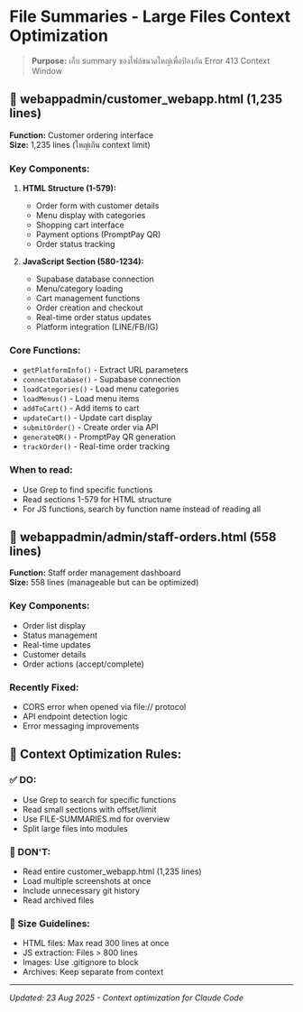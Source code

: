 # File Summaries - Large Files Context Optimization

> **Purpose:** เก็บ summary ของไฟล์ขนาดใหญ่เพื่อป้องกัน Error 413 Context Window

## 📄 webappadmin/customer_webapp.html (1,235 lines)
**Function:** Customer ordering interface  
**Size:** 1,235 lines (ใหญ่เกิน context limit)

### Key Components:
1. **HTML Structure (1-579):**
   - Order form with customer details
   - Menu display with categories  
   - Shopping cart interface
   - Payment options (PromptPay QR)
   - Order status tracking

2. **JavaScript Section (580-1234):**
   - Supabase database connection
   - Menu/category loading
   - Cart management functions
   - Order creation and checkout
   - Real-time order status updates
   - Platform integration (LINE/FB/IG)

### Core Functions:
- `getPlatformInfo()` - Extract URL parameters
- `connectDatabase()` - Supabase connection
- `loadCategories()` - Load menu categories  
- `loadMenus()` - Load menu items
- `addToCart()` - Add items to cart
- `updateCart()` - Update cart display
- `submitOrder()` - Create order via API
- `generateQR()` - PromptPay QR generation
- `trackOrder()` - Real-time order tracking

### When to read:
- Use Grep to find specific functions
- Read sections 1-579 for HTML structure
- For JS functions, search by function name instead of reading all

## 📄 webappadmin/admin/staff-orders.html (558 lines)
**Function:** Staff order management dashboard  
**Size:** 558 lines (manageable but can be optimized)

### Key Components:
- Order list display
- Status management
- Real-time updates
- Customer details
- Order actions (accept/complete)

### Recently Fixed:
- CORS error when opened via file:// protocol
- API endpoint detection logic
- Error messaging improvements

## 🚀 Context Optimization Rules:

### ✅ DO:
- Use Grep to search for specific functions
- Read small sections with offset/limit
- Use FILE-SUMMARIES.md for overview
- Split large files into modules

### 🚫 DON'T:
- Read entire customer_webapp.html (1,235 lines)
- Load multiple screenshots at once
- Include unnecessary git history
- Read archived files

### 📏 Size Guidelines:
- HTML files: Max read 300 lines at once
- JS extraction: Files > 800 lines
- Images: Use .gitignore to block
- Archives: Keep separate from context

---
*Updated: 23 Aug 2025 - Context optimization for Claude Code*